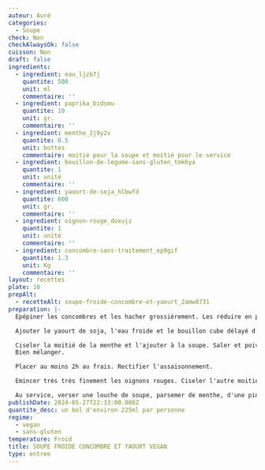 ```yaml
---
auteur: Auré
categories:
  - Soupe
check: Non
checkAlwaysOk: false
cuisson: Non
draft: false
ingredients:
  - ingredient: eau_ljzb7j
    quantite: 500
    unit: ml
    commentaire: ''
  - ingredient: paprika_bidsmu
    quantite: 10
    unit: gr.
    commentaire: ''
  - ingredient: menthe_2j9y2v
    quantite: 0.5
    unit: bottes
    commentaire: moitié pour la soupe et moitié pour le service
  - ingredient: bouillon-de-legume-sans-gluten_tmk6ya
    quantite: 1
    unit: unité
    commentaire: ''
  - ingredient: yaourt-de-soja_hlbwfd
    quantite: 600
    unit: gr.
    commentaire: ''
  - ingredient: oignon-rouge_doxujz
    quantite: 1
    unit: unité
    commentaire: ''
  - ingredient: concombre-sans-traitement_ep9gif
    quantite: 1.3
    unit: Kg
    commentaire: ''
layout: recettes
plate: 10
prepAlt:
  - recetteAlt: soupe-froide-concombre-et-yaourt_2amw0731
preparation: |-
  Epépiner les concombres et les hacher grossièrement. Les réduire en purée au mixeur jusqu'à obtention d'une texture lisse.

  Ajouter le yaourt de soja, l'eau froide et le bouillon cube délayé d'une un peu d'eau chaude. Mixer par brèves impulsions.

  Ciseler la moitié de la menthe et l'ajouter à la soupe. Saler et poivrer au goût. \
  Bien mélanger.

  Placer au moins 2h au frais. Rectifier l'assaisonnement.

  Emincer très très finement les oignons rouges. Ciseler l'autre moitié de la menthe.

  Au service, verser une louche de soupe, parsemer de menthe, d'une pincée de paprika et d'oignon.
publishDate: 2024-05-27T22:33:00.000Z
quantite_desc: un bol d'environ 225ml par personne
regime:
  - vegan
  - sans-gluten
temperature: Froid
title: SOUPE FROIDE CONCOMBRE ET YAOURT VEGAN
type: entree
---
```

